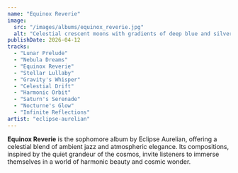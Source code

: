 ```yaml
---
name: "Equinox Reverie"
image:
  src: "/images/albums/equinox_reverie.jpg"
  alt: "Celestial crescent moons with gradients of deep blue and silver, surrounded by starry textures, evoking elegance and contemplation."
publishDate: 2026-04-12
tracks:
  - "Lunar Prelude"
  - "Nebula Dreams"
  - "Equinox Reverie"
  - "Stellar Lullaby"
  - "Gravity's Whisper"
  - "Celestial Drift"
  - "Harmonic Orbit"
  - "Saturn's Serenade"
  - "Nocturne's Glow"
  - "Infinite Reflections"
artist: "eclipse-aurelian"
---
```


**Equinox Reverie** is the sophomore album by Eclipse Aurelian, offering a celestial blend of ambient jazz and atmospheric elegance. Its compositions, inspired by the quiet grandeur of the cosmos, invite listeners to immerse themselves in a world of harmonic beauty and cosmic wonder.
